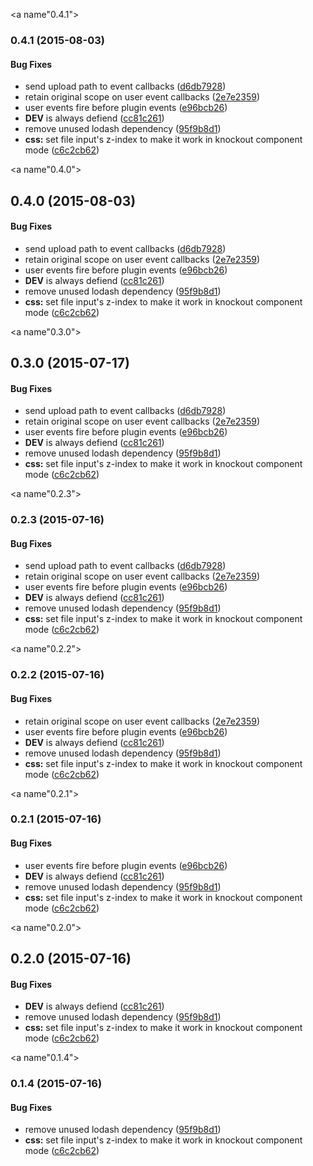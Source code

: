 <a name"0.4.1"></a>
### 0.4.1 (2015-08-03)


#### Bug Fixes

* send upload path to event callbacks ([d6db7928](http://github.com/esbenp/fineuploader-client.git/commit/d6db7928))
* retain original scope on user event callbacks ([2e7e2359](http://github.com/esbenp/fineuploader-client.git/commit/2e7e2359))
* user events fire before plugin events ([e96bcb26](http://github.com/esbenp/fineuploader-client.git/commit/e96bcb26))
* __DEV__ is always defiend ([cc81c261](http://github.com/esbenp/fineuploader-client.git/commit/cc81c261))
* remove unused lodash dependency ([95f9b8d1](http://github.com/esbenp/fineuploader-client.git/commit/95f9b8d1))
* **css:** set file input's z-index to make it work in knockout component mode ([c6c2cb62](http://github.com/esbenp/fineuploader-client.git/commit/c6c2cb62))


<a name"0.4.0"></a>
## 0.4.0 (2015-08-03)


#### Bug Fixes

* send upload path to event callbacks ([d6db7928](http://github.com/esbenp/fineuploader-client.git/commit/d6db7928))
* retain original scope on user event callbacks ([2e7e2359](http://github.com/esbenp/fineuploader-client.git/commit/2e7e2359))
* user events fire before plugin events ([e96bcb26](http://github.com/esbenp/fineuploader-client.git/commit/e96bcb26))
* __DEV__ is always defiend ([cc81c261](http://github.com/esbenp/fineuploader-client.git/commit/cc81c261))
* remove unused lodash dependency ([95f9b8d1](http://github.com/esbenp/fineuploader-client.git/commit/95f9b8d1))
* **css:** set file input's z-index to make it work in knockout component mode ([c6c2cb62](http://github.com/esbenp/fineuploader-client.git/commit/c6c2cb62))


<a name"0.3.0"></a>
## 0.3.0 (2015-07-17)


#### Bug Fixes

* send upload path to event callbacks ([d6db7928](http://github.com/esbenp/fineuploader-client.git/commit/d6db7928))
* retain original scope on user event callbacks ([2e7e2359](http://github.com/esbenp/fineuploader-client.git/commit/2e7e2359))
* user events fire before plugin events ([e96bcb26](http://github.com/esbenp/fineuploader-client.git/commit/e96bcb26))
* __DEV__ is always defiend ([cc81c261](http://github.com/esbenp/fineuploader-client.git/commit/cc81c261))
* remove unused lodash dependency ([95f9b8d1](http://github.com/esbenp/fineuploader-client.git/commit/95f9b8d1))
* **css:** set file input's z-index to make it work in knockout component mode ([c6c2cb62](http://github.com/esbenp/fineuploader-client.git/commit/c6c2cb62))


<a name"0.2.3"></a>
### 0.2.3 (2015-07-16)


#### Bug Fixes

* send upload path to event callbacks ([d6db7928](http://github.com/esbenp/fineuploader-client.git/commit/d6db7928))
* retain original scope on user event callbacks ([2e7e2359](http://github.com/esbenp/fineuploader-client.git/commit/2e7e2359))
* user events fire before plugin events ([e96bcb26](http://github.com/esbenp/fineuploader-client.git/commit/e96bcb26))
* __DEV__ is always defiend ([cc81c261](http://github.com/esbenp/fineuploader-client.git/commit/cc81c261))
* remove unused lodash dependency ([95f9b8d1](http://github.com/esbenp/fineuploader-client.git/commit/95f9b8d1))
* **css:** set file input's z-index to make it work in knockout component mode ([c6c2cb62](http://github.com/esbenp/fineuploader-client.git/commit/c6c2cb62))


<a name"0.2.2"></a>
### 0.2.2 (2015-07-16)


#### Bug Fixes

* retain original scope on user event callbacks ([2e7e2359](http://github.com/esbenp/fineuploader-client.git/commit/2e7e2359))
* user events fire before plugin events ([e96bcb26](http://github.com/esbenp/fineuploader-client.git/commit/e96bcb26))
* __DEV__ is always defiend ([cc81c261](http://github.com/esbenp/fineuploader-client.git/commit/cc81c261))
* remove unused lodash dependency ([95f9b8d1](http://github.com/esbenp/fineuploader-client.git/commit/95f9b8d1))
* **css:** set file input's z-index to make it work in knockout component mode ([c6c2cb62](http://github.com/esbenp/fineuploader-client.git/commit/c6c2cb62))


<a name"0.2.1"></a>
### 0.2.1 (2015-07-16)


#### Bug Fixes

* user events fire before plugin events ([e96bcb26](http://github.com/esbenp/fineuploader-client.git/commit/e96bcb26))
* __DEV__ is always defiend ([cc81c261](http://github.com/esbenp/fineuploader-client.git/commit/cc81c261))
* remove unused lodash dependency ([95f9b8d1](http://github.com/esbenp/fineuploader-client.git/commit/95f9b8d1))
* **css:** set file input's z-index to make it work in knockout component mode ([c6c2cb62](http://github.com/esbenp/fineuploader-client.git/commit/c6c2cb62))


<a name"0.2.0"></a>
## 0.2.0 (2015-07-16)


#### Bug Fixes

* __DEV__ is always defiend ([cc81c261](http://github.com/esbenp/fineuploader-client.git/commit/cc81c261))
* remove unused lodash dependency ([95f9b8d1](http://github.com/esbenp/fineuploader-client.git/commit/95f9b8d1))
* **css:** set file input's z-index to make it work in knockout component mode ([c6c2cb62](http://github.com/esbenp/fineuploader-client.git/commit/c6c2cb62))


<a name"0.1.4"></a>
### 0.1.4 (2015-07-16)


#### Bug Fixes

* remove unused lodash dependency ([95f9b8d1](http://github.com/esbenp/fineuploader-client.git/commit/95f9b8d1))
* **css:** set file input's z-index to make it work in knockout component mode ([c6c2cb62](http://github.com/esbenp/fineuploader-client.git/commit/c6c2cb62))

